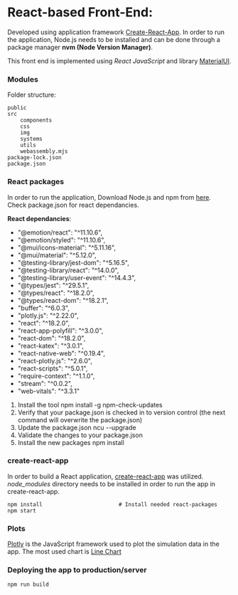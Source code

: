 
# React-based Front-End:
Developed using application framework [Create-React-App](https://create-react-app.dev/). In order to run the application, Node.js needs to be installed and can be done through a package manager **nvm (Node Version Manager)**. 

This front end is implemented using *React JavaScript* and library [MaterialUI](https://mui.com/). 

### Modules
Folder structure: 
```console
public
src
    components
    css
    img
    systems
    utils
    webassembly.mjs
package-lock.json
package.json
```
### React packages
In order to run the application, Download Node.js and npm from [here](https://nodejs.org/en/download). Check package.json for react dependancies.

**React dependancies**: 
- "@emotion/react": "^11.10.6",
- "@emotion/styled": "^11.10.6",
- "@mui/icons-material": "^5.11.16",
- "@mui/material": "^5.12.0",
- "@testing-library/jest-dom": "^5.16.5",
- "@testing-library/react": "^14.0.0",
- "@testing-library/user-event": "^14.4.3",
- "@types/jest": "^29.5.1",
- "@types/react": "^18.2.0",
- "@types/react-dom": "^18.2.1",
- "buffer": "^6.0.3",
- "plotly.js": "^2.22.0",
- "react": "^18.2.0",
- "react-app-polyfill": "^3.0.0",
- "react-dom": "^18.2.0",
- "react-katex": "^3.0.1",
- "react-native-web": "^0.19.4",
- "react-plotly.js": "^2.6.0",
- "react-scripts": "^5.0.1",
- "require-context": "^1.1.0",
- "stream": "^0.0.2",
- "web-vitals": "^3.3.1"

1. Install the tool npm install -g npm-check-updates
2. Verify that your package.json is checked in to version control (the next command will overwrite the package.json)
3. Update the package.json ncu --upgrade
4. Validate the changes to your package.json
5. Install the new packages npm install

### create-react-app 
In order to build a React application, [create-react-app](https://create-react-app.dev/docs/getting-started/) was utilized. 
*node_modules* directory needs to be installed in order to run the app in create-react-app. 

```console
npm install                        # Install needed react-packages
npm start
```
### Plots 
[Plotly](https://plotly.com/javascript/react/) is the JavaScript framework used to plot the simulation data in the app. The most used chart is [Line Chart](https://plotly.com/javascript/line-charts/)

### Deploying the app to production/server

```console
npm run build
```